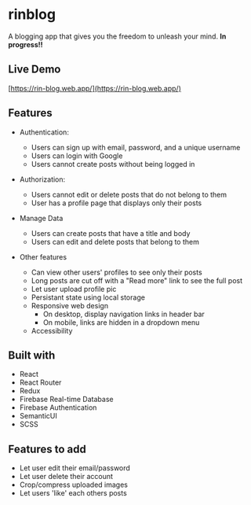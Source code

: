 # rinblog
A blogging app that gives you the freedom to unleash your mind.
**In progress!!**

## Live Demo

[https://rin-blog.web.app/](https://rin-blog.web.app/)

## Features

* Authentication:
  * Users can sign up with email, password, and a unique username
  * Users can login with Google
  * Users cannot create posts without being logged in

* Authorization:
  * Users cannot edit or delete posts that do not belong to them
  * User has a profile page that displays only their posts

* Manage Data
  * Users can create posts that have a title and body
  * Users can edit and delete posts that belong to them

* Other features
  * Can view other users' profiles to see only their posts
  * Long posts are cut off with a "Read more" link to see the full post
  * Let user upload profile pic
  * Persistant state using local storage
  * Responsive web design
    * On desktop, display navigation links in header bar
    * On mobile, links are hidden in a dropdown menu
  * Accessibility
  
## Built with

* React
* React Router
* Redux
* Firebase Real-time Database
* Firebase Authentication
* SemanticUI
* SCSS

## Features to add

* Let user edit their email/password
* Let user delete their account
* Crop/compress uploaded images
* Let users 'like' each others posts
